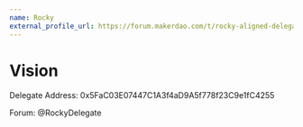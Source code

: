 ```yaml
---
name: Rocky
external_profile_url: https://forum.makerdao.com/t/rocky-aligned-delegate-recognition-submission/24148
---
```


# Vision
Delegate Address: 0x5FaC03E07447C1A3f4aD9A5f778f23C9e1fC4255

Forum: @RockyDelegate
